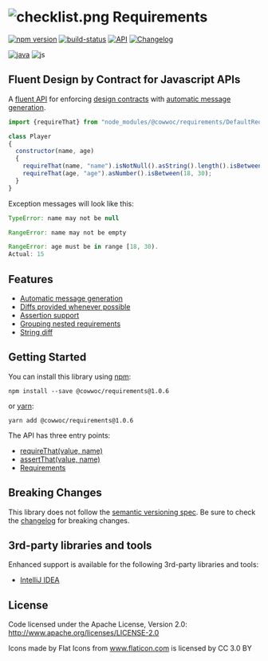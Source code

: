 # ![checklist.png](https://bitbucket.org/repo/qRAo8G/images/2273371789-checklist.png) Requirements #
[![npm version](https://badge.fury.io/js/%40cowwoc%2Frequirements.svg)](https://badge.fury.io/js/%40cowwoc%2Frequirements) [![build-status](https://img.shields.io/bitbucket/pipelines/cowwoc/requirements.js/default.svg)](https://bitbucket.org/cowwoc/requirements.js/addon/pipelines/home)  [![API](https://img.shields.io/badge/api_docs-5B45D5.svg)](https://cowwoc.bitbucket.io/requirements.js/jsdoc/latest/) [![Changelog](https://img.shields.io/badge/changelog-A345D5.svg)](https://bitbucket.org/cowwoc/requirements.js/wiki/Changelog/)

[![java](https://img.shields.io/badge/languages-java-457FD5.svg)](https://bitbucket.org/cowwoc/requirements.java/) ![js](https://img.shields.io/badge/js-black.svg)

## Fluent Design by Contract for Javascript APIs ##

A [fluent API](https://en.wikipedia.org/wiki/Fluent_interface) for enforcing [design contracts](https://en.wikipedia.org/wiki/Design_by_contract) with [automatic message generation](#markdown-header-usage).

```javascript
import {requireThat} from "node_modules/@cowwoc/requirements/DefaultRequirements.js"

class Player
{
  constructor(name, age)
  {
    requireThat(name, "name").isNotNull().asString().length().isBetween(1, 30);
    requireThat(age, "age").asNumber().isBetween(18, 30);
  }
}
```

Exception messages will look like this:

```javascript
TypeError: name may not be null

RangeError: name may not be empty

RangeError: age must be in range [18, 30).
Actual: 15
```

## Features ##

* [Automatic message generation](https://bitbucket.org/cowwoc/requirements.js/wiki/Features#markdown-header-automatic-message-generation)
* [Diffs provided whenever possible](https://bitbucket.org/cowwoc/requirements.js/wiki/Features#markdown-header-diffs-provided-whenever-possible)
* [Assertion support](https://bitbucket.org/cowwoc/requirements.js/wiki/Features#markdown-header-assertion-support)
* [Grouping nested requirements](https://bitbucket.org/cowwoc/requirements.js/wiki/Features#markdown-header-grouping-nested-requirements)
* [String diff](https://bitbucket.org/cowwoc/requirements.js/wiki/Features#markdown-header-string-diff)

## Getting Started ##

You can install this library using [npm](https://www.npmjs.com/get-npm):

```
npm install --save @cowwoc/requirements@1.0.6
```

or [yarn](https://yarnpkg.com/en/):

```
yarn add @cowwoc/requirements@1.0.6
```

The API has three entry points:

* [requireThat(value, name)](https://cowwoc.bitbucket.io/requirements.js/jsdoc/latest/org.bitbucket.cowwoc.requirements/org/bitbucket/cowwoc/requirements/DefaultRequirements.html#requireThat(T,java.lang.String))
* [assertThat(value, name)](https://cowwoc.bitbucket.io/requirements.js/jsdoc/latest/org.bitbucket.cowwoc.requirements/org/bitbucket/cowwoc/requirements/DefaultRequirements.html#assertThat(T,java.lang.String))
* [Requirements](https://cowwoc.bitbucket.io/requirements.js/jsdoc/latest/org.bitbucket.cowwoc.requirements/org/bitbucket/cowwoc/requirements/Requirements.html)

## Breaking Changes ##

This library does not follow the [semantic versioning spec](https://docs.npmjs.com/about-semantic-versioning).
Be sure to check the [changelog](https://bitbucket.org/cowwoc/requirements.js/wiki/Changelog/) for breaking changes. 

## 3rd-party libraries and tools ##

Enhanced support is available for the following 3rd-party libraries and tools:

* [IntelliJ IDEA](https://bitbucket.org/cowwoc/requirements.js/wiki/Supported%20Tools)

## License ##

Code licensed under the Apache License, Version 2.0: http://www.apache.org/licenses/LICENSE-2.0

Icons made by Flat Icons from www.flaticon.com is licensed by CC 3.0 BY